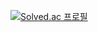 [![Solved.ac
프로필](http://mazassumnida.wtf/api/v2/generate_badge?boj={songjongik})](https://solved.ac/{songjongik})

